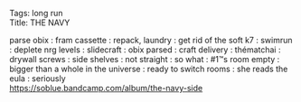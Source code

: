 Tags: long run  
Title: THE NAVY  
  
parse obix : fram cassette : repack, laundry : get rid of the soft k7 : swimrun : deplete nrg levels : slidecraft : obix parsed : craft delivery : thématchai : drywall screws : side shelves : not straight : so what : #1™s room empty : bigger than a whole in the universe : ready to switch rooms : she reads the eula : seriously  
<https://soblue.bandcamp.com/album/the-navy-side>  
